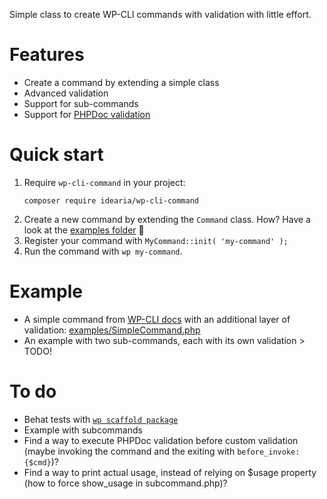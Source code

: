 Simple class to create WP-CLI commands with validation with little effort.

# Features

- Create a command by extending a simple class
- Advanced validation
- Support for sub-commands
- Support for [PHPDoc validation](https://make.wordpress.org/cli/handbook/guides/commands-cookbook/#annotating-with-phpdoc)

# Quick start

1. Require `wp-cli-command` in your project:
   ```
   composer require idearia/wp-cli-command
   ```
2. Create a new command by extending the `Command` class. How? Have a look at the [examples folder](./examples) 🙂
3. Register your command with `MyCommand::init( 'my-command' );`
4. Run the command with `wp my-command`.

# Example

- A simple command from [WP-CLI docs](https://make.wordpress.org/cli/handbook/guides/commands-cookbook/#annotating-with-phpdoc) with an additional layer of validation: [examples/SimpleCommand.php](./examples/SimpleCommand.php)
- An example with two sub-commands, each with its own validation > TODO!

# To do

- Behat tests with [`wp scaffold package`](https://github.com/wp-cli/scaffold-package-command)
- Example with subcommands
- Find a way to execute PHPDoc validation before custom validation (maybe invoking the command and the exiting with `before_invoke:{$cmd}`)?
- Find a way to print actual usage, instead of relying on $usage property (how to force show_usage in subcommand.php)?